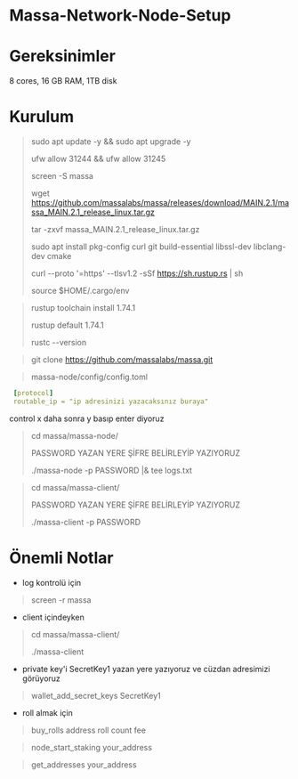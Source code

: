 # Massa-Network-Node-Setup

# Gereksinimler
8 cores, 16 GB RAM, 1TB disk

# Kurulum

> sudo apt update -y && sudo apt upgrade -y
> 
> ufw allow 31244 && ufw allow 31245
> 
> screen -S massa
> 
> wget https://github.com/massalabs/massa/releases/download/MAIN.2.1/massa_MAIN.2.1_release_linux.tar.gz
> 
> tar -zxvf massa_MAIN.2.1_release_linux.tar.gz
> 
> sudo apt install pkg-config curl git build-essential libssl-dev libclang-dev cmake
> 
> curl --proto '=https' --tlsv1.2 -sSf https://sh.rustup.rs | sh
> 
> source $HOME/.cargo/env

> rustup toolchain install 1.74.1
> 
> rustup default 1.74.1
> 
> rustc --version

> git clone https://github.com/massalabs/massa.git

> massa-node/config/config.toml
```yaml
 [protocol]
 routable_ip = "ip adresinizi yazacaksınız buraya"
```
control x daha sonra y basıp enter diyoruz

> cd massa/massa-node/
> 
> PASSWORD YAZAN YERE ŞİFRE BELİRLEYİP YAZIYORUZ
> 
> ./massa-node -p PASSWORD |& tee logs.txt

> cd massa/massa-client/
> 
> PASSWORD YAZAN YERE ŞİFRE BELİRLEYİP YAZIYORUZ
> 
> ./massa-client -p PASSWORD

# Önemli Notlar
+ log kontrolü için
> 
> screen -r massa
> 
+ client içindeyken
> 
> cd massa/massa-client/
> 
> ./massa-client
> 
+ private key'i SecretKey1 yazan yere yazıyoruz ve cüzdan adresimizi görüyoruz
> 
> wallet_add_secret_keys SecretKey1
> 
+ roll almak için

> buy_rolls address roll count fee

> node_start_staking your_address

> get_addresses your_address

